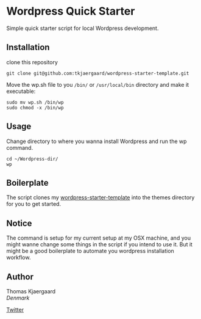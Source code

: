 # Wordpress Quick Starter

Simple quick starter script for local Wordpress development.


## Installation

clone this repository

    git clone git@github.com:tkjaergaard/wordpress-starter-template.git

Move the wp.sh file to you `/bin/` or `/usr/local/bin` directory and make it executable:
	
	sudo mv wp.sh /bin/wp
	sudo chmod -x /bin/wp

## Usage

Change directory to where you wanna install Wordpress and run the wp command.

	cd ~/Wordpress-dir/
	wp



## Boilerplate

The script clones my [wordpress-starter-template](https://github.com/tkjaergaard/wordpress-starter-template) into the themes directory for you to get started.

## Notice

The command is setup for my current setup at my OSX machine, and you might wanne change some things in the script if you intend to use it. But it might be a good boilerplate to automate you wordpress installation workflow.

## Author
Thomas Kjaergaard   
*Denmark*

[Twitter](http://twitter.com/t_kjaergaard)